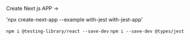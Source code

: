Create Next js APP ->

'npx create-next-app --example with-jest with-jest-app'

```npm i @testing-library/react --save-dev```
```npm i --save-dev @types/jest```